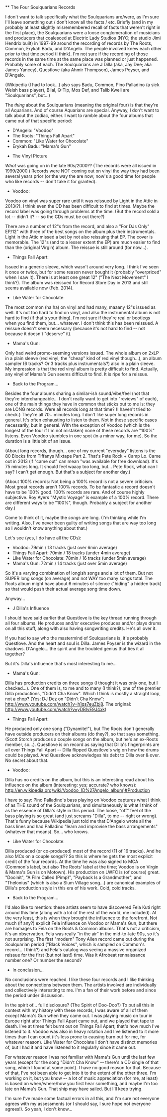 ** The Four Soulquarians Records

I don't want to talk specifically what the Soulquarians are/were, as I'm
sure I'll leave something out / don't know all the facts / etc.  Briefly
(and in my probably at least slightly misremembered recall of facts that
weren't right in the first place), the Soulquarians were a loose
conglomeration of musicians and producers that coalesced at Electric
Lady Studios (NYC; the studio Jimi Hendrix built) in 1997-99 around the
recording of records by The Roots, Common, Erykah Badu, and D'Angelo.
The people involved knew each other prior to that time period (I think).
I'm not sure if the recording of those records in the same time at the
same place was planned or just happened.  Probably some of each.  The
Soulquarians are J Dilla (aka, Jay Dee; aka James Yancey), Questlove
(aka Ahmir Thompson), James Poyser, and D'Angelo.

(Wikipedia (I had to look...) also says Badu, Common, Pino Palladino (a
sick Welsh bass player), Bilal, Q-Tip, Mos Def, and Talib Kweli are
"Soulquarians", but...)

The *thing* about the Soulquarians (meaning the original four) is that
they're all Aquarians.  And of course Aquarians are special.  Anyway, I
don't want to talk about the zodiac, either.  I want to ramble about the
four albums that came out of that specific period:

- D'Angelo: "Voodoo"
- The Roots: "Things Fall Apart"
- Common: "Like Water for Chocolate"
- Erykah Badu: "Mama's Gun"

* The Vinyl Picture

*What* was going on in the late 90s/2000??  (The records were all issued
in 1999/2000.)  Records were NOT coming out on vinyl the way they had
been several years prior (or the way the are now; now's a good time for
people who like records -- don't take it for granted).

- Voodoo:

Voodoo on vinyl was super rare until it was reissued by Light in the
Attic in 2013(?).  I think even the CD has been difficult to find at
times.  Maybe the record label was going through problems at the time.
(But the record sold a lot -- didn't it? -- so the CDs must be out
there?)

There are a number of 12"s from the record, and also a "For DJs Only"
EP/12" with three of the best songs on the album plus their
instrumentals.  Light in the Attic missed a bet by not also reissuing
that EP.  The cover is memorable.  The 12"s (and to a lesser extent the
EP) are much easier to find than the (original Virgin) album.  The
reissue is still around (for now...).

- Things Fall Apart:

Issued in a generic sleeve, which wasn't around very long.  I think I've
seen it once or twice, but for some reason never bought it (probably
"overpriced" when I saw it).  There is at least one great 12" ("The Next
Movement" I think?).  The album was reissued for Record Store Day in
2013 and still seems available now (Feb. 2014).

- Like Water for Chocolate:

The most common (ha ha) on vinyl and had many, maaany 12"s issued as
well.  It's not too hard to find on vinyl, and also the instrumental
album is not hard to find (if that's your thing).  I'm not sure if
they're real or bootlegs when you find them, but... whatever.  I don't
think this has been reissued.  A reissue doesn't seem necessary (because
it's not hard to find -- not because it doesn't "deserve" it).

- Mama's Gun:

Only had weird promo-seeming versions issued.  The whole album on 2xLP
in a plain sleeve (red vinyl; the "cheap" kind of red vinyl though...),
an album sampler (6 tracks?  Or 3 tracks plus instrumentals?) also in a
plain sleeve.  My impression is that the red vinyl album is pretty
difficult to find.  Actually, any vinyl of Mama's Gun seems difficult to
find.  It is ripe for a reissue.

* Back to the Program...

Besides the four albums sharing a similar-ish sound/vibe/feel (not that
they're interchangeable... I don't really want to get into "reviews" of
each), one of the main things they have in common that sticks out to me
is: they are LONG records.  Were all records long at that time?  (I
haven't tried to check.)  They're all 70+ minutes long.  I don't like
super long records in general.  It's often exhausting to listen to them.
Not in these specific cases necessarily, but in general.  With the
exception of Voodoo (which is the longest of the four if I'm not
mistaken) none of these records are "100%" listens.  Even Voodoo
stumbles in one spot (in a minor way, for me).  So the duration is a
little bit of an issue.

(About long records, though... one of my current "everyday" listens is
the 80 Blocks from Tiffanys Mixtape Part 2.  That's Pete Rock + Camp Lo.
Came out in 2013 (if "came out" can mean "was available for free
download).  It's 75 minutes long.  It should feel waaay too long, but...
Pete Rock, what can I say?  I can't get enough.  But that's a subject
for another day.)

(About 100% records: Not being a 100% record is not a severe criticism.
Most great records aren't 100% records.  To be fantastic a record
doesn't have to be 100% good.  100% records are rare.  And of course
highly subjective.  Roy Ayers "Mystic Voyage" is example of a 100%
record.  There are different ways to be "100%", though.  Probably a
subject for another day.)

Come to think of it, maybe the *songs* are long.  (I'm thinking while
I'm writing.  Also, I've never been guilty of writing songs that are way
too long so I wouldn't know anything about that.)

Let's see (yes, I do have all the CDs):

- Voodoo: 79min / 13 tracks (just over 6min average)
- Things Fall Apart: 70min / 18 tracks (under 4min average)
- Like Water for Chocolate: 78min / 16 tracks (under 5min average)
- Mama's Gun: 72min / 14 tracks (just over 5min average)

So it's a varying combination of longish songs and a lot of them.  But
not SUPER long songs (on average) and not WAY too many songs total.  The
Roots album might have about 6 minutes of silence ("hiding" a hidden
track) so that would push their actual average song time down.

Anyway...

* J Dilla's Influence

I should have said earlier that Questlove is the key thread running
through all four albums.  He produces and/or executive produces and/or
plays drums on all this stuff, along with also having songwriting
credits.  He's all over it.

If you had to say who the mastermind of Soulquarians is, it's probably
Questlove.  And the heart and soul is Dilla.  James Poyser is the wizard
in the shadows.  D'Angelo... the spirit and the troubled genius that
ties it all together?

But it's Dilla's influence that's most interesting to me...

- Mama's Gun:

Dilla has production credits on three songs (I thought it was only one,
but I checked...).  One of them is, to me and to many (I think?), one of
the premier Dilla productions, "Didn't Cha Know".  Which I think is
mostly a straight loop, not a chop?  (Yes: DJ Dez on "Didn't Cha Know":
http://www.youtube.com/watch?v=h1qs7euZbj8.  The original:
http://www.youtube.com/watch?v=yDBIvE9J4xk)

- Things Fall Apart:

He produced only one song ("Dynamite!"), but The Roots don't generally
have outside producers on their albums (do they?), so that says
something.  (Scott Storch produces a couple songs on the album, but he's
an ex-Roots member, so...).  Questlove is on record as saying that
Dilla's fingerprints are all over Things Fall Apart -- Dilla flipped
Questlove's wig on how the drums could be played.  And Questlove
acknowledges his debt to Dilla over & over.  No secret about that.

- Voodoo:

Dilla has no credits on the album, but this is an interesting read about
his influence on the album (interesting: yes; accurate? who knows):
http://en.wikipedia.org/wiki/Voodoo_(D%27Angelo_album)#Production

I have to say: Pino Palladino's bass playing on Voodoo captures what I
think of as THE sound of the Soulquarians, and simultaneously is what I
think of as the essence of Dilla's style in this period.  The loose,
"off" feel of the bass playing is so great (and just screams "Dilla", to
me -- right or wrong).  That's funny because Wikipedia just told me that
D'Angelo wrote all the bass lines and had Palladino "learn and improvise
the bass arrangements" (whatever that means).  So... who knows.

- Like Water for Chocolate:

Dilla produced (or co-produced) most of the record (11 of 16 tracks).
And he also MCs on a couple songs??  So this is where he gets the
most explicit credit of the four records.  At the time he was also
signed to MCA (Common's label, but also The Roots' label at the time;
Voodoo is on Virgin & Mama's Gun is on Motown).  His production on LWFC
is (of course) great.  "Dooinit", "A Film Called (Pimp)", "Payback Is a
Grandmother", and "Thelonius" (which is also a Slum Village song...) are
canonical examples of Dilla's production style in this era of his work.
Cold, cold tracks.

* Back to the Program...

I'd also like to mention: these artists seem to have discovered Fela
Kuti right around this time (along with a lot of the rest of the world,
me included).  At the very least, this is when they brought the
influence to the forefront.  Not much (if any?) explicit Fela influence
on Voodoo or Mama's Gun, but there are homages to Fela on the Roots &
Common albums.  That's not a criticism, it's an observation.  Fela was
really "in the air" in the mid-to-late 90s, so it's not surprising.  The
first "modern" Tony Allen record came out during the Soulquarian period
("Black Voices", which is sampled on Common's record... I think?) and
Fela's catalog was seeing a massive organized reissue for the first (but
not last!) time.  Was it Afrobeat rennaissance number one?  Or number
the second?

* In conclusion...

No conclusions were reached.  I like these four records and I like
thinking about the connections between them.  The artists involved are
individually and collectively interesting to me.  I'm a fan of their
work before and since the period under discussion.

In the spirit of... full disclosure?  (The Spirit of Doo-Doo?)  To put
all this in context with my history with these records, I was aware of
all of them except Mama's Gun when they came out.  I was playing music
on tour in Europe right after Things Fall Apart came out, and we played
that tape to death.  I've at times felt burnt out on Things Fall Apart;
that's how much I've listened to it.  Voodoo was also in heavy rotation
and I've listened to it more times than I can count (it's less prone to
causing burn out for me, for whatever reason).  Like Water for Chocolate
I don't have distinct memories of, but I had it and have listened to it
regularly since it came out.

For whatever reason I was not familiar with Mama's Gun until the last
few years (except for the song "Didn't Cha Know" -- there's a CD single
of that song, which I found at some point).  I have no good reason for
that.  Because of that, I've not been able to get into it to the extent
of the other three.  I'm working on it, but you know -- a lot of music
appreciation (for me, at least) is based on when/where/how you first
hear something, and maybe I'm too late on Mama's Gun.  That ship may
have sailed.  But I'll keep trying.

I'm sure I've made some factual errors in all this, and I'm sure not
everyone agrees with my assessments (or I should say, I sure hope not
everyone agrees!).  So yeah, I don't know...
